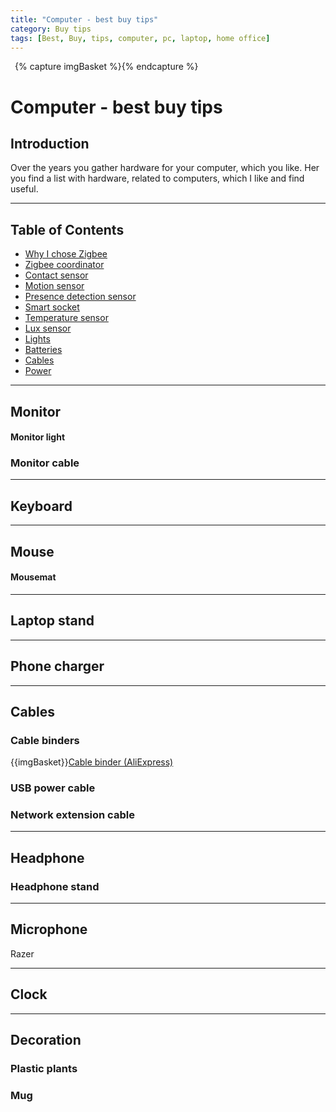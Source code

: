 ```yaml
---
title: "Computer - best buy tips"
category: Buy tips
tags: [Best, Buy, tips, computer, pc, laptop, home office]
---
```

{% capture imgBasket %}<img src="/buy/images/basket.png" alt="" style="margin-right:5px;margin-top:4px;padding-right:2px;float:left"/>{% endcapture %}

# Computer - best buy tips

## Introduction

Over the years you gather hardware for your computer, which you like.
Her you find a list with hardware, related to computers, which I like and find useful.

---

## Table of Contents
<!-- TOC -->
* [Why I chose Zigbee](#why-i-chose-zigbee)
* [Zigbee coordinator](#zigbee-coordinator)
* [Contact sensor](#contact-sensor)
* [Motion sensor](#motion-sensor)
* [Presence detection sensor](#presence-detection-sensor)
* [Smart socket](#smart-socket)
* [Temperature sensor](#temperature-sensor)
* [Lux sensor](#lux-sensor)
* [Lights](#lights)
* [Batteries](#batteries)
* [Cables](#cables)
* [Power](#power)
<!-- TOC -->

---

## Monitor

#### Monitor light

### Monitor cable

---

## Keyboard

---

## Mouse

#### Mousemat

---

## Laptop stand

---

## Phone charger

---

## Cables

### Cable binders

{{imgBasket}}<a href="https://s.click.aliexpress.com/e/_DkW8dd9" target="_blank">Cable binder (AliExpress)</a>


### USB power cable

### Network extension cable

---

## Headphone

### Headphone stand

---

## Microphone

Razer 

---

## Clock


---

## Decoration

### Plastic plants

### Mug
